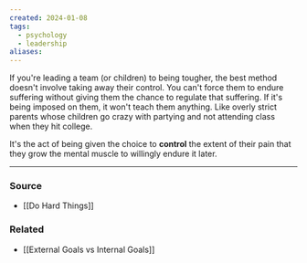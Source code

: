 ```yaml
---
created: 2024-01-08
tags:
  - psychology
  - leadership
aliases:
---
```

If you're leading a team (or children) to being tougher, the best method doesn't involve taking away their control. You can't force them to endure suffering without giving them the chance to regulate that suffering. If it's being imposed on them, it won't teach them anything. Like overly strict parents whose children go crazy with partying and not attending class when they hit college. 

It's the act of being given the choice to **control** the extent of their pain that they grow the mental muscle to willingly endure it later. 

---
### Source
- [[Do Hard Things]]

### Related
- [[External Goals vs Internal Goals]]